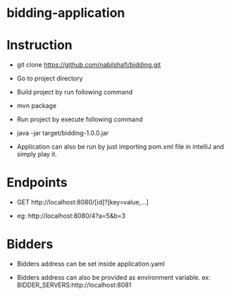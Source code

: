 # bidding-application

# Instruction

- git clone https://github.com/nabilshafi/bidding.git

- Go to project directory

- Build project by run following command

- mvn package 

- Run project by execute following command

- java -jar target/bidding-1.0.0.jar

- Application can also be run by just importing pom.xml file in intelliJ and simply play it. 


# Endpoints

- GET  http://localhost:8080/[id]?[key=value,...]

- eg: http://localhost:8080/4?a=5&b=3

# Bidders

- Bidders address can be set inside application.yaml 

- Bidders address can also be provided as environment variable. ex: BIDDER_SERVERS:http://localhost:8081

